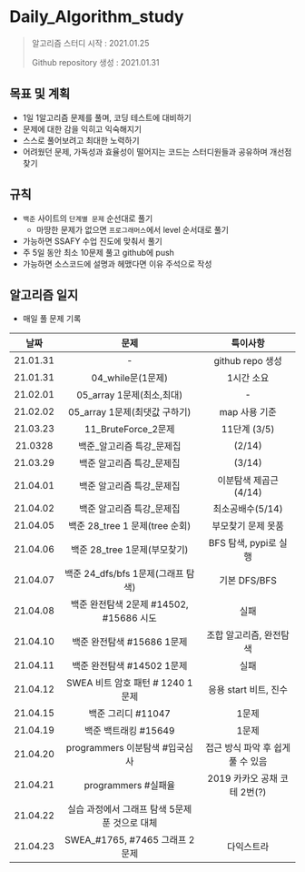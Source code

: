 # Daily_Algorithm_study

> 알고리즘 스터디 시작 : 2021.01.25
>
> Github repository 생성 : 2021.01.31



## 목표 및 계획

- 1일 1알고리즘 문제를 풀며, 코딩 테스트에 대비하기
- 문제에 대한 감을 익히고 익숙해지기
- 스스로 풀어보려고 최대한 노력하기
- 어려웠던 문제, 가독성과 효율성이 떨어지는 코드는 스터디원들과 공유하며 개선점 찾기



## 규칙

- `백준` 사이트의 `단계별 문제` 순선대로 풀기
  - 마땅한 문제가 없으면 `프로그래머스`에서 level 순서대로 풀기
- 가능하면 SSAFY 수업 진도에 맞춰서 풀기
- 주 5일 동안 최소 10문제 풀고 github에 push
- 가능하면 소스코드에 설명과 헤맸다면 이유 주석으로 작성



## 알고리즘 일지

- 매일 풀 문제 기록

|   날짜   |                      문제                      |             특이사항              |
| :------: | :--------------------------------------------: | :-------------------------------: |
| 21.01.31 |                       -                        |         github repo 생성          |
| 21.01.31 |               04_while문(1문제)                |            1시간 소요             |
| 21.02.01 |           05_array 1문제(최소,최대)            |                 -                 |
| 21.02.02 |         05_array 1문제(최댓값 구하기)          |           map 사용 기준           |
| 21.03.23 |              11_BruteForce_2문제               |           11단계 (3/5)            |
| 21.0328  |           백준_알고리즘 특강\_문제집           |              (2/14)               |
| 21.03.29 |           백준 알고리즘 특강_문제집            |              (3/14)               |
| 21.04.01 |           백준 알고리즘 특강_문제집            |       이분탐색 제곱근(4/14)       |
| 21.04.02 |           백준 알고리즘 특강_문제집            |         최소공배수(5/14)          |
| 21.04.05 |         백준 28_tree 1 문제(tree 순회)         |        부모찾기 문제 못품         |
| 21.04.06 |          백준 28_tree 1문제(부모찾기)          |       BFS 탐색, pypi로 실행       |
| 21.04.07 |       백준 24_dfs/bfs 1문제(그래프 탐색)       |           기본 DFS/BFS            |
| 21.04.08 |    백준 완전탐색 2문제 #14502, #15686 시도     |               실패                |
| 21.04.10 |           백준 완전탐색 #15686 1문제           |      조합 알고리즘, 완전탐색      |
| 21.04.11 |           백준 완전탐색 #14502 1문제           |               실패                |
| 21.04.12 |        SWEA 비트 암호 패턴 # 1240 1문제        |       응용 start 비트, 진수       |
| 21.04.15 |               백준 그리디 #11047               |               1문제               |
| 21.04.19 |              백준 백트래킹 #15649              |               1문제               |
| 21.04.20 |         programmers 이분탐색 #입국심사         | 접근 방식 파악 후 쉽게 풀 수 있음 |
| 21.04.21 |              programmers #실패율               |   2019 카카오 공채 코테 2번(?)    |
| 21.04.22 | 실습 과정에서 그래프 탐색 5문제 푼 것으로 대체 |                                   |
| 21.04.23 |         SWEA_#1765, #7465 그래프 2문제         |            다익스트라             |



